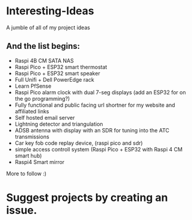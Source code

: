 # Interesting-Ideas
A jumble of all of my project ideas 

## And the list begins:
- Raspi 4B CM SATA NAS
- Raspi Pico + ESP32 smart thermostat
- Raspi Pico + ESP32 smart speaker
- Full Unifi + Dell PowerEdge rack
- Learn PfSense
- Raspi Pico alarm clock with dual 7-seg displays (add an ESP32 for on the go programming?)
- Fully functional and public facing url shortner for my website and affiliated links
- Self hosted email server
- Lightning detector and triangulation
- ADSB antenna with display with an SDR for tuning into the ATC transmissions
- Car key fob code replay device, (raspi pico and sdr)
- simple access controll system (Raspi Pico + ESP32 with Raspi 4 CM smart hub)
- Raspi4 Smart mirror


More to follow :)

# Suggest projects by creating an issue.
